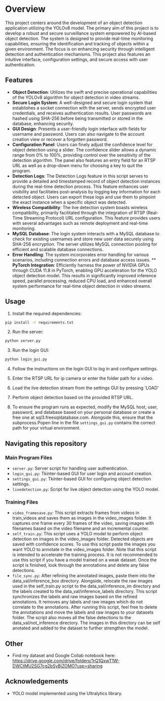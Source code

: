 # Overview

This project centers around the development of an object detection application utilizing the YOLOv8 model. The primary aim of this project is to develop a robust and secure surveillance system empowered by AI-based object detection. The system is designed to provide real-time monitoring capabilities, ensuring the identification and tracking of objects within a given environment. The focus is on enhancing security through intelligent detection and authentication mechanisms. This project also features an intuitive interface, configuration settings, and secure access with user authentication.
## Features

* **Object Detection**: Utilizes the swift and precise operational capabilities of the YOLOv8 algorithm for object detection in video streams.
* **Secure Login System**: A well-designed and secure login system that establishes a socket connection with the server, sends encrypted user credentials, and receives authentication results. User passwords are hashed using SHA-256 before being transmitted or stored in the database, enhancing security.
* **GUI Design**: Presents a user-friendly login interface with fields for username and password. Users can also navigate to the account creation view or recover a forgotten password.
* **Configuration Panel**: Users can finely adjust the confidence level for object detection using a slider. The confidence slider allows a dynamic range from 0% to 100%, providing control over the sensitivity of the detection algorithm. The panel also features an entry field for an RTSP URL as well as a drop-down menu for choosing a key to quit the program.
* **Detection Logs**: The Detection Logs feature in this script serves to provide a detailed and timestamped record of object detection instances during the real-time detection process. This feature enhances user visibility and facilitates post-analysis by logging key information for each detected object. Users can export these logs and use them to pinpoint the exact instance when a specific object was detected.
* **Wireless Compatibility**: The live detection system boasts wireless compatibility, primarily facilitated through the integration of RTSP (Real-Time Streaming Protocol) URL configuration. This feature provides users with several advantages such as remote deployment and real-time monitoring.
* **MySQL Database**: The login system interacts with a MySQL database to check for existing usernames and store new user data securely using SHA-256 encryption. The server utilizes MySQL connection pooling for efficient and scalable database connections.
* **Error Handling**: The system incorporates error handling for various scenarios, including connection errors and database access issues.
** **PyTorch Integration**: Efficiently harness the power of NVIDIA GPUs through CUDA 11.8 in PyTorch, enabling GPU acceleration for the YOLO object detection model. This results in significantly improved inference speed, parallel processing, reduced CPU load, and enhanced overall system performance for real-time object detection in video streams.
## Usage
1. Install the required dependencies:

```bash
pip install -r requirements.txt
```

2. Run the server:

```bash
python server.py
```

3. Run the login GUI:

```bash
python login_gui.py
```

4. Follow the instructions on the login GUI to log in and configure settings.

5. Enter the RTSP URL for ip camera or enter the folder path for a video.

6. Load the live detection stream from the settings GUI by pressing 'LOAD'

7. Perform object detection based on the provided RTSP URL.

8. To ensure the program runs as expected, modify the MySQL host, user, password, and database based on your personal database or create a free one at sql3.freesqldatabase.com. Alongside this, ensure that the subprocess.Popen line in the file `settings_gui.py` contains the correct path for your virtual environment.
## Navigating this repository
### Main Program Files

- `server.py`: Server script for handling user authentication.
- `login_gui.py`: Tkinter-based GUI for user login and account creation.
- `settings_gui.py`: Tkinter-based GUI for configuring object detection settings.
- `livedetection.py`: Script for live object detection using the YOLO model.

### Training Files

- `video_framesave.py`: This script extracts frames from videos in train_videos and saves them as images in the video_images folder. It captures one frame every 30 frames of the video, saving images with filenames based on the video filename and an incremental counter.
- `self_train.py`: This script uses a YOLO model to perform object detection on images in the video_images folder. Detected objects are saved with confidence scores. To use this script paste the images you want YOLO to annotate in the video_images folder. Note that this script is intended to accelerate the training process. It is not recommended to use this script if you have a model trained on a weak dataset. Once the script is finished, look through the annotations and delete any false detections.
- `file_sync.py`: After refining the annotated images, paste them into the data_val/inference_box directory. Alongside, relocate the raw images used in the self_train.py script to the data_val/inference_im directory and the labels created to the data_val/inference_labels directory. This script synchronizes the labels and raw images based on the refined annotations. It removes any labels and raw images which do not correlate to the annotations. After running this script, feel free to delete the annotations and move the labels and raw images to your datasets folder. The script also moves all the false detections to the data_val/not_inference directory. The images in this directory can be self anotated and added to the dataset to further strengthen the model.

## Other

- Find my dataset and Google Collab notebook here: https://drive.google.com/drive/folders/1rQ1QxwT1W-DWCtMU2SG7cg2bSyBjZOMO?usp=sharing

## Acknowledgements

- YOLO model implemented using the Ultralytics library.
